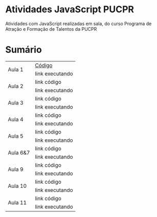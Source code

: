 # Atividades JavaScript PUCPR
Atividades com JavaScript realizadas em sala, do curso Programa de Atração e Formação de Talentos da PUCPR

# Sumário

<table>
    <tr><td rowspan="2">Aula 1</td><td><a href="https://github.com/Salgado2004/Atividades_JavaScript_PUCPR/tree/main/aula1">Código</a></td></tr>
    <tr><td>link executando</td></tr>
    <tr><td rowspan="2">Aula 2</td><td>link código</td></tr>
    <tr><td>link executando</td></tr>
    <tr><td rowspan="2">Aula 3</td><td>link código</td></tr>
    <tr><td>link executando</td></tr>
    <tr><td rowspan="2">Aula 4</td><td>link código</td></tr>
    <tr><td>link executando</td></tr>
    <tr><td rowspan="2">Aula 5</td><td>link código</td></tr>
    <tr><td>link executando</td></tr>
    <tr><td rowspan="2">Aula 6&7</td><td>link código</td></tr>
    <tr><td>link executando</td></tr>
    <tr><td rowspan="2">Aula 9</td><td>link código</td></tr>
    <tr><td>link executando</td></tr>
    <tr><td rowspan="2">Aula 10</td><td>link código</td></tr>
    <tr><td>link executando</td></tr>
    <tr><td rowspan="2">Aula 11</td><td>link código</td></tr>
    <tr><td>link executando</td></tr>
</table>




